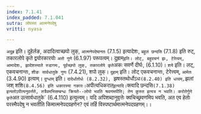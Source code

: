 ```yaml
---
index: 7.1.41
index_padded: 7.1.041
sutra: लोपस्त आत्मनेपदेषु
vritti: nyasa

---
```

`अदुह्र` इति। दुहेर्लङ, अदादित्वाच्छपो लुक्, `आत्मनेपदेष्वनतः` (7.1.5) इत्यादेशः, `बहुलं छन्दसि` (7.1.8) इति रुट्, तकारलोपे कृते द्वयोरकारयोः `अतो गुणे` (6.1.97) परूपत्वम्। दुह्राम्` इति। लोट्, बहुवचनं झः, टेरेत्वम्, आमादेशः, झादेशस्याते रुडागमः, पूर्वच्छपो लुक्, तकारलोपे कृते `अकः सवर्णे दीर्घः, (6.1.10)। `शये` इति। लट्, एकवचनान्तः, `शीङः सार्वधातुके गुणः` (7.4.21), शपो लुक्। `दुहाम्` इति। लोट् एकवचनान्तः, टेरेत्त्वम्, `आमेतः` (3.4.90) इत्याम्। `दुग्धाम्` इति। `दादेर्धातोर्धः (8.2.32), `झषस्तथोर्धोऽधः` (8.2.40) इति धत्वम्, `झलां जश् शशि` (8.4.56) इति धकारस्या गकारः।
`अपीत्यधिकरात्` इत्यादि। `क्त्वादि छन्दसि` (7.1.38) इत्यतोऽपीत्यनुवर्त्तते, तत्रैवमभिसम्बन्धः क्रियते--लोपो भवति श्रवणमपीति; तेन कुरुत इत्यत्र न भवति। करोतेर्गुणे कृते `अत उत्सार्वधातुके` (6.4.110) इत्युत्त्वम्। यदि अपिशब्दानुवृत्तेः क्वचिच्छ्रवणमिप भवति, अत एव हेतोः परस्मैपदेषु न भवतीति किमात्मनेपदग्रहणेन? एवं तर्हि विस्पष्टार्थमात्मनेपदग्रहणम्।।